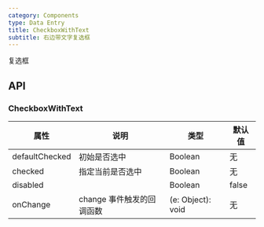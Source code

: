 ```yaml
---
category: Components
type: Data Entry
title: CheckboxWithText
subtitle: 右边带文字复选框
---
```


复选框

## API

### CheckboxWithText

属性 | 说明 | 类型 | 默认值
----|-----|------|------
| defaultChecked  |  初始是否选中  | Boolean   | 无  |
| checked         |   指定当前是否选中   | Boolean  | 无  |
| disabled        |         | Boolean |  false  |
| onChange        | change 事件触发的回调函数 | (e: Object): void |   无  |

